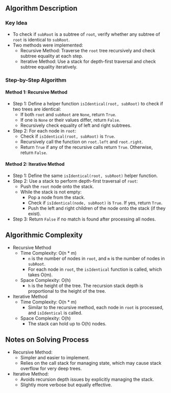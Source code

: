 ## Algorithm Description
### Key Idea
- To check if ```subRoot``` is a subtree of ```root```, verify whether any subtree of ```root``` is identical to ```subRoot```.
- Two methods were implemented:
  - Recursive Method: Traverse the ```root``` tree recursively and check subtree equality at each step.
  - Iterative Method: Use a stack for depth-first traversal and check subtree equality iteratively.

### Step-by-Step Algorithm
#### Method 1: Recursive Method
- Step 1: Define a helper function ```isIdentical(root, subRoot)``` to check if two trees are identical:
  - If both ```root``` and ```subRoot``` are ```None```, return ```True```.
  - If one is ```None``` or their values differ, return ```False```.
  - Recursively check equality of left and right subtrees.
- Step 2: For each node in ```root```:
  - Check if ```isIdentical(root, subRoot)``` is ```True```.
  - Recursively call the function on ```root.left``` and ```root.right```.
  - Return ```True``` if any of the recursive calls return ```True```. Otherwise, return ```False```.
#### Method 2: Iterative Method
- Step 1: Define the same ```isIdentical(root, subRoot)``` helper function.
- Step 2: Use a stack to perform depth-first traversal of ```root```:
  - Push the ```root``` node onto the stack.
  - While the stack is not empty:
    - Pop a node from the stack.
    - Check if ```isIdentical(node, subRoot)``` is ```True```. If yes, return ```True```.
    - Push the left and right children of the node onto the stack (if they exist).
- Step 3: Return ```False``` if no match is found after processing all nodes.

## Algorithmic Complexity
- Recursive Method
  - Time Complexity: O(n * m)
    - ```n``` is the number of nodes in ```root```, and ```m``` is the number of nodes in ```subRoot```.
    - For each node in ```root```, the ```isIdentical``` function is called, which takes O(m).
  - Space Complexity: O(h)
    - ```h``` is the height of the tree. The recursion stack depth is proportional to the height of the tree.
- Iterative Method
  - Time Complexity: O(n * m)
    - Similar to the recursive method, each node in ```root``` is processed, and ```isIdentical``` is called.
  - Space Complexity: O(h)
    - The stack can hold up to O(h) nodes.

## Notes on Solving Process
- Recursive Method:
  - Simpler and easier to implement.
  - Relies on the call stack for managing state, which may cause stack overflow for very deep trees.
- Iterative Method:
  - Avoids recursion depth issues by explicitly managing the stack.
  - Slightly more verbose but equally effective.